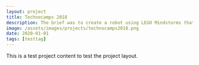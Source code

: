 ```yaml
---
layout: project
title: Technocamps 2018
description: The brief was to create a robot using LEGO Mindstorms that could produce art or music. The team decided to create a 3-axis printer that could place 2x2 LEGO bricks onto a plate.
image: /assets/images/projects/technocamps2018.png
date: 2020-01-01
tags: [testtag]
---
```


This is a test project content to test the project layout.